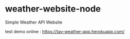 # weather-website-node
Simple Weather API Website

test demo online : https://tav-weather-app.herokuapp.com/

